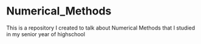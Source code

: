 # Numerical_Methods
This is a repository I created to talk about Numerical Methods that I studied in my senior year of highschool
